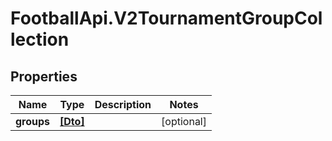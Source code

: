 # FootballApi.V2TournamentGroupCollection

## Properties
Name | Type | Description | Notes
------------ | ------------- | ------------- | -------------
**groups** | [**[Dto]**](Dto.md) |  | [optional] 
